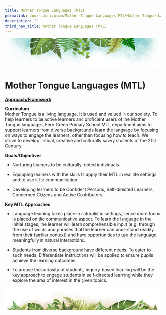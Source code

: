 ```yaml
---
title: Mother Tongue Languages (MTL)
permalink: /our-curriculum/Mother-Tongue-Languages-MTL/Mother-Tongue-Languages-MTL/
description: ""
third_nav_title: Mother Tongue Languages (MTL)
---
```

![](/images/Banner.png)

# **Mother Tongue Languages (MTL)**



<u><b>Approach/Framework</b></u>

**Curriculum**  
Mother Tongue is a living language. It is used and valued in our society. To help learners to be active learners and proficient users of the Mother Tongue languages, Fern Green Primary School MTL department aims to support learners from diverse backgrounds learn the language by focusing on ways to engage the learners, other than focusing how to teach. We strive to develop critical, creative and culturally savvy students of the 21st Century.

**Goals/Objectives**  

*   Nurturing learners to be culturally rooted individuals.   
    
*   Equipping learners with the skills to apply their MTL in real life settings and to use it for communication.  
    
*   Developing learners to be Confident Persons, Self-directed Learners, Concerned Citizens and Active Contributors.  
    

  

**Key MTL Approaches**  

*   Language learning takes place in naturalistic settings, hence more focus is placed on the communicative aspect. To learn the language in the initial stages, the learner will learn comprehensible input (e.g. through the use of words and phrases that the learner can understand readily from their familiar context) and have opportunities to use the language meaningfully in natural interactions.  
    
*   Students from diverse background have different needs. To cater to such needs, Differentiate Instructions will be applied to ensure pupils achieve the learning outcomes.  
    
*   To arouse the curiosity of students, inquiry-based learning will be the key approach to engage students in self-directed learning while they explore the area of interest in the given topics.

![](/images/bg-bottom.png)
